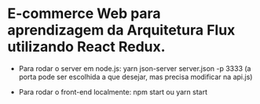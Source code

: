 # E-commerce Web para aprendizagem da Arquitetura Flux utilizando React Redux.


- Para rodar o server em node.js: yarn json-server server.json -p 3333 (a porta pode ser escolhida a que desejar, mas precisa modificar na api.js)

- Para rodar o front-end localmente:
  npm start ou yarn start
